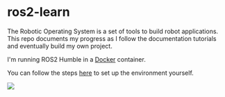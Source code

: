 # ros2-learn

The Robotic Operating System is a set of tools to build robot applications. This repo documents my progress as I follow the documentation tutorials and eventually build my own project.

I'm running ROS2 Humble in a <a href="https://www.docker.com/">Docker</a> container.

You can follow the steps <a href="https://docs.ros.org/en/humble/How-To-Guides/Run-2-nodes-in-single-or-separate-docker-containers.html">here</a> to set up the environment yourself.

<img src="https://docs.ros.org/en/humble/_static/humble-small.png" />

